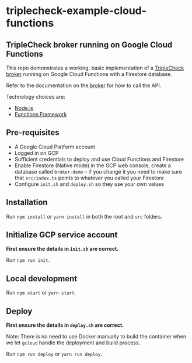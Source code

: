 # triplecheck-example-cloud-functions

## TripleCheck broker running on Google Cloud Functions

This repo demonstrates a working, basic implementation of a [TripleCheck broker](https://github.com/mikaelvesavuori/triplecheck-broker) running on Google Cloud Functions with a Firestore database.

Refer to the documentation on the [broker](https://github.com/mikaelvesavuori/triplecheck-broker) for how to call the API.

Technology choices are:

- [Node.js](https://nodejs.org/en/)
- [Functions Framework](https://cloud.google.com/functions/docs/functions-framework)

## Pre-requisites

- A Google Cloud Platform account
- Logged in on GCP
- Sufficient credentials to deploy and use Cloud Functions and Firestore
- Enable Firestore (Native mode) in the GCP web console, create a database called `broker-demo` – if you change it you need to make sure that `src/index.ts` points to whatever you called your Firestore
- Configure `init.sh` and `deploy.sh` so they use your own values

## Installation

Run `npm install` or `yarn install` in both the root and `src` folders.

## Initialize GCP service account

**First ensure the details in `init.sh` are correct.**

Run `npm run init`.

## Local development

Run `npm start` or `yarn start`.

## Deploy

**First ensure the details in `deploy.sh` are correct.**

Note: There is no need to use Docker manually to build the container when we let `gcloud` handle the deployment and build process.

Run `npm run deploy` or `yarn run deploy`.
